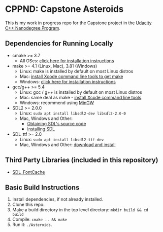 # CPPND: Capstone Asteroids

This is my work in progress repo for the Capstone project in the [Udacity C++ Nanodegree Program](https://www.udacity.com/course/c-plus-plus-nanodegree--nd213).

## Dependencies for Running Locally
* cmake >= 3.7
  * All OSes: [click here for installation instructions](https://cmake.org/install/)
* make >= 4.1 (Linux, Mac), 3.81 (Windows)
  * Linux: make is installed by default on most Linux distros
  * Mac: [install Xcode command line tools to get make](https://developer.apple.com/xcode/features/)
  * Windows: [click here for installation instructions](http://gnuwin32.sourceforge.net/packages/make.htm)
* gcc/g++ >= 5.4
  * Linux: gcc / g++ is installed by default on most Linux distros
  * Mac: same deal as make - [install Xcode command line tools](https://developer.apple.com/xcode/features/)
  * Windows: recommend using [MinGW](http://www.mingw.org/)
* SDL2 >= 2.0.0
  * Linux: `sudo apt install libsdl2-dev libsdl2-2.0-0`
  * Mac, Windows and Other:
      * [Obtaining SDL's source code](https://www.libsdl.org/download-2.0.php)
      * [Installing SDL](https://wiki.libsdl.org/Installation)
* SDL_ttf >= 2.0
   * Linux: `sudo apt install libsdl2-ttf-dev`
   * Mac, Windows and Other: [download and install](https://www.libsdl.org/projects/SDL_ttf/)

## Third Party Libraries (included in this repository)
* [SDL_FontCache](https://github.com/grimfang4/SDL_FontCache)

## Basic Build Instructions

1. Install dependencies, if not already installed. 
2. Clone this repo.
3. Make a build directory in the top level directory: `mkdir build && cd build`
4. Compile: `cmake .. && make`
5. Run it: `./Asteroids`.
